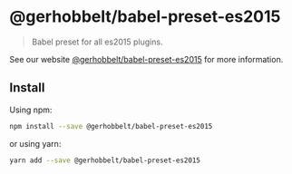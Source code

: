 # @gerhobbelt/babel-preset-es2015

> Babel preset for all es2015 plugins.

See our website [@gerhobbelt/babel-preset-es2015](https://new.babeljs.io/docs/en/next/babel-preset-es2015.html) for more information.

## Install

Using npm:

```sh
npm install --save @gerhobbelt/babel-preset-es2015
```

or using yarn:

```sh
yarn add --save @gerhobbelt/babel-preset-es2015
```
